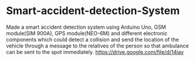 # Smart-accident-detection-System

Made a smart accident detection system using Arduino Uno, GSM module(SIM 900A), GPS module(NEO-6M) and different electronic components which could detect a collision and send the location of the vehicle through a message to the relatives of the person so that ambulance can be sent to the spot immediately.
https://drive.google.com/file/d/14iav
